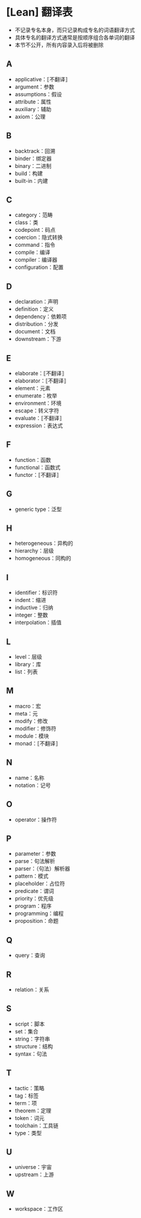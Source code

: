 # [Lean] 翻译表

- 不记录专名本身，而只记录构成专名的词语翻译方式
- 具体专名的翻译方式通常是按顺序组合各单词的翻译
- 本节不公开，所有内容录入后将被删除

## A
- applicative：⟦不翻译⟧
- argument：参数
- assumptions：假设
- attribute：属性
- auxiliary：辅助
- axiom：公理

## B
- backtrack：回溯
- binder：绑定器
- binary：二进制
- build：构建
- built-in：内建

## C
- category：范畴
- class：类
- codepoint：码点
- coercion：隐式转换
- command：指令
- compile：编译
- compiler：编译器
- configuration：配置

## D
- declaration：声明
- definition：定义
- dependency：依赖项
- distribution：分发
- document：文档
- downstream：下游

## E
- elaborate：⟦不翻译⟧
- elaborator：⟦不翻译⟧
- element：元素
- enumerate：枚举
- environment：环境
- escape：转义字符
- evaluate：⟦不翻译⟧
- expression：表达式

## F
- function：函数
- functional：函数式
- functor：⟦不翻译⟧

## G
- generic type：泛型

## H
- heterogeneous：异构的
- hierarchy：层级
- homogeneous：同构的

## I
- identifier：标识符
- indent：缩进
- inductive：归纳
- integer：整数
- interpolation：插值

## L
- level：层级
- library：库
- list：列表

## M
- macro：宏
- meta：元
- modify：修改
- modifier：修饰符
- module：模块
- monad：⟦不翻译⟧

## N
- name：名称
- notation：记号

## O
- operator：操作符

## P
- parameter：参数
- parse：句法解析
- parser：（句法）解析器
- pattern：模式
- placeholder：占位符
- predicate：谓词
- priority：优先级
- program：程序
- programming：编程
- proposition：命题

## Q
- query：查询

## R
- relation：关系

## S
- script：脚本
- set：集合
- string：字符串
- structure：结构
- syntax：句法

## T
- tactic：策略
- tag：标签
- term：项
- theorem：定理
- token：词元
- toolchain：工具链
- type：类型

## U
- universe：宇宙
- upstream：上游

## W
- workspace：工作区
